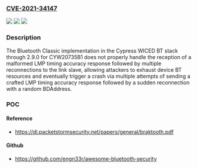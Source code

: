 ### [CVE-2021-34147](https://cve.mitre.org/cgi-bin/cvename.cgi?name=CVE-2021-34147)
![](https://img.shields.io/static/v1?label=Product&message=n%2Fa&color=blue)
![](https://img.shields.io/static/v1?label=Version&message=n%2Fa&color=blue)
![](https://img.shields.io/static/v1?label=Vulnerability&message=n%2Fa&color=brighgreen)

### Description

The Bluetooth Classic implementation in the Cypress WICED BT stack through 2.9.0 for CYW20735B1 does not properly handle the reception of a malformed LMP timing accuracy response followed by multiple reconnections to the link slave, allowing attackers to exhaust device BT resources and eventually trigger a crash via multiple attempts of sending a crafted LMP timing accuracy response followed by a sudden reconnection with a random BDAddress.

### POC

#### Reference
- https://dl.packetstormsecurity.net/papers/general/braktooth.pdf

#### Github
- https://github.com/engn33r/awesome-bluetooth-security


